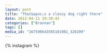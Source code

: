 ```yaml
---
layout: post
title: "That&apos;s a classy dog right there"
date: 2012-04-11 19:39:43
categories: ["Brannan"]
tags: []
media_id: "167590643585181981_326209"
---
```


{% instagram %}
